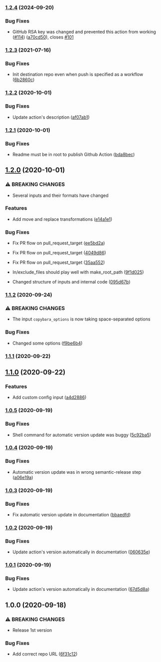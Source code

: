 ### [1.2.4](https://github.com/olivr/copybara-action/compare/v1.2.3...v1.2.4) (2024-09-20)


### Bug Fixes

* GitHub RSA key was changed and prevented this action from working ([#114](https://github.com/olivr/copybara-action/issues/114)) ([a70cd50](https://github.com/olivr/copybara-action/commit/a70cd50734a79a6c432829e9afc48b91d6d7040b)), closes [#101](https://github.com/olivr/copybara-action/issues/101)

### [1.2.3](https://github.com/olivr/copybara-action/compare/v1.2.2...v1.2.3) (2021-07-16)


### Bug Fixes

* Init destination repo even when push is specified as a workflow ([6b2860c](https://github.com/olivr/copybara-action/commit/6b2860c82d71666e23ed343e8c0714cce316df00))

### [1.2.2](https://github.com/olivr/copybara-action/compare/v1.2.1...v1.2.2) (2020-10-01)


### Bug Fixes

* Update action's description ([af07ab1](https://github.com/olivr/copybara-action/commit/af07ab16220e1995ade74b00f3eac590e866b5c2))

### [1.2.1](https://github.com/olivr/copybara-action/compare/v1.2.0...v1.2.1) (2020-10-01)


### Bug Fixes

* Readme must be in root to publish Github Action ([bda8bec](https://github.com/olivr/copybara-action/commit/bda8bece34f140b3b5105bb2aba26d50aa9a1287))

## [1.2.0](https://github.com/olivr/copybara-action/compare/v1.1.2...v1.2.0) (2020-10-01)


### ⚠ BREAKING CHANGES

* Several inputs and their formats have changed

### Features

* Add move and replace transformations ([e14a1e1](https://github.com/olivr/copybara-action/commit/e14a1e1f2f03313e185a7ae1074ff1d8773fff40))


### Bug Fixes

* Fix PR flow on pull_request_target ([ee5bd2a](https://github.com/olivr/copybara-action/commit/ee5bd2a5a42145b9200eed98134c8ba4219fd22b))
* Fix PR flow on pull_request_target ([4049d86](https://github.com/olivr/copybara-action/commit/4049d86a6564a5e5ac451706590e61674d83151d))
* Fix PR flow on pull_request_target ([35aa552](https://github.com/olivr/copybara-action/commit/35aa55297ccd219f1829bb12cef8919bbd60a46d))
* In/exclude_files should play well with make_root_path ([9f1d025](https://github.com/olivr/copybara-action/commit/9f1d025a53044f39db9f2a8ff258f4b86602f38c))


* Changed structure of inputs and internal code ([095d67b](https://github.com/olivr/copybara-action/commit/095d67b992915d34076a2956fbcca633f9e9596a))

### [1.1.2](https://github.com/olivr/copybara-action/compare/v1.1.1...v1.1.2) (2020-09-24)


### ⚠ BREAKING CHANGES

* The input `copybara_options` is now taking space-separated options

### Bug Fixes

* Changed some options ([f9be6b4](https://github.com/olivr/copybara-action/commit/f9be6b4018c83c6c5e78a713a3df9dc4f79d4202))

### [1.1.1](https://github.com/olivr/copybara-action/compare/v1.1.0...v1.1.1) (2020-09-22)

## [1.1.0](https://github.com/olivr/copybara-action/compare/v1.0.5...v1.1.0) (2020-09-22)


### Features

* Add custom config input ([a4d2886](https://github.com/olivr/copybara-action/commit/a4d288690526d10e45631ad77121276a9667e6ad))

### [1.0.5](https://github.com/olivr/copybara-action/compare/v1.0.4...v1.0.5) (2020-09-19)


### Bug Fixes

* Shell command for automatic version update was buggy ([5c92ba5](https://github.com/olivr/copybara-action/commit/5c92ba557bc6c630a75ba0a5a6b0b49b51fd9a7a))

### [1.0.4](https://github.com/olivr/copybara-action/compare/v1.0.3...v1.0.4) (2020-09-19)


### Bug Fixes

* Automatic version update was in wrong semantic-release step ([a06e19a](https://github.com/olivr/copybara-action/commit/a06e19a0704758cfce5baa0c92d430efb693078c))

### [1.0.3](https://github.com/olivr/copybara-action/compare/v1.0.2...v1.0.3) (2020-09-19)


### Bug Fixes

* Fix automatic version update in documentation ([bbaedfd](https://github.com/olivr/copybara-action/commit/bbaedfde873cc8e8d92a1ee8710dc6d16b6a8ac8))

### [1.0.2](https://github.com/olivr/copybara-action/compare/v1.0.1...v1.0.2) (2020-09-19)


### Bug Fixes

* Update action's version automatically in documentation ([060635e](https://github.com/olivr/copybara-action/commit/060635edbefc9c4225db654791d6a306f4fdfa7b))

### [1.0.1](https://github.com/olivr/copybara-action/compare/v1.0.0...v1.0.1) (2020-09-19)


### Bug Fixes

* Update action's version automatically in documentation ([67d5d8a](https://github.com/olivr/copybara-action/commit/67d5d8a487cf83fb507c410fbeb35451610a72da))

## 1.0.0 (2020-09-18)

### ⚠ BREAKING CHANGES

- Release 1st version

### Bug Fixes

- Add correct repo URL ([6f31c12](https://github.com/olivr/copybara-action/commit/6f31c12fe1b20c92f825da8e9548ce8b644bbca4))
